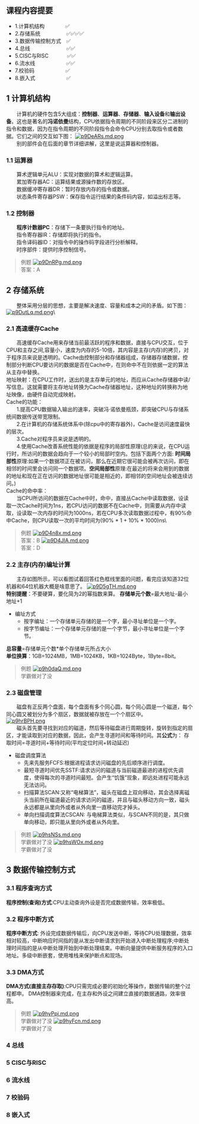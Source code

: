## 课程内容提要

- 1.计算机结构&emsp;&emsp;&emsp;&emsp;✅
- 2.存储系统&emsp;&emsp;&emsp;&emsp;&emsp;✅✅✅✅
- 3.数据传输控制方式&emsp;✅
- 4.总线&emsp;&emsp;&emsp;&emsp;&emsp;&emsp;&emsp;✅✅
- 5.CISC与RISC  &emsp;  &emsp;&emsp;✅✅
- 6.流水线&emsp;&emsp;&emsp;&emsp;&emsp;&emsp;✅✅
- 7.校验码&emsp;&emsp;&emsp;&emsp;&emsp;&emsp;✅
- 8.嵌入式&emsp;&emsp;&emsp;&emsp;&emsp;&emsp;✅

## 1 计算机结构
&emsp;&emsp;计算机的硬件包含5大组成：**控制器**、**运算器**、**存储器**、**输入设备**和**输出设备**。这也是著名的**冯诺依曼**结构，CPU依据指令周期的不同阶段来区分二进制的指令和数据，因为在指令周期的不同阶段指令会命令CPU分别去取指令或者数据。它们之间的交互如下图：
[![p9DeARs.md.png](https://s1.ax1x.com/2023/05/10/p9DeARs.md.png)](https://imgse.com/i/p9DeARs)\
&emsp;&emsp;别的部件会在后面的章节详细讲解，这里是说运算器和控制器。
### 1.1 运算器

&emsp;&emsp;算术逻辑单元ALU：实现对数据的算术和逻辑运算。\
&emsp;&emsp;累加寄存器AC：运算结果或源操作数的存放区。\
&emsp;&emsp;数据缓冲寄存器DR：暂时存放内存的指令或数据。\
&emsp;&emsp;状态条件寄存器PSW：保存指令运行结果的条件码内容，如溢出标志等。
### 1.2 控制器

&emsp;&emsp;**程序计数器PC**：存储下一条要执行指令的地址。\
&emsp;&emsp;指令寄存器IR：存储即将执行的指令。\
&emsp;&emsp;指令译码器ID：对指令中的操作码字段进行分析解释。\
&emsp;&emsp;时序部件：提供时序控制信号。
>例题
[![p9DnRPg.md.png](https://s1.ax1x.com/2023/05/10/p9DnRPg.md.png)](https://imgse.com/i/p9DnRPg)\
答案：A
## 2 存储系统
&emsp;&emsp;整体采用分层的思想，主要是解决速度、容量和成本之间的矛盾。如下图：\
[![p9DutLq.md.png](https://s1.ax1x.com/2023/05/10/p9DutLq.md.png)](https://imgse.com/i/p9DutLq)\
### 2.1 高速缓存Cache
&emsp;&emsp;高速缓存Cache用来存储当前最活跃的程序和数据，直接与CPU交互，位于CPU和主存之间,容量小，速度为内存的5-10倍，其内容是主存(内存)的拷贝，对于程序员来说是透明的。Cache由控制部分和存储器组成，存储器存储数据，控制部分判断CPU要访问的数据是否在Cache中，在则命中不在则依据一定的算法从主存中替换。\
地址映射：在CPU工作时，送出的是主存单元的地址，而应从Cache存储器中读/写信息。这就需要将主存地址转换为Cache存储器地址，这种地址的转换称为地址映像，由硬件自动完成映射。\
Cache的功能：\
&emsp;&emsp;1.提高CPU数据输入输出的速率，突破冯·诺依曼瓶颈，即突破CPU与存储系统间数据传送带宽限制。\
&emsp;&emsp;2.在计算机的存储系统体系中(除cpu中的寄存器外)，Cache是访问速度最快的层次。\
&emsp;&emsp;3.Cache对程序员来说是透明的。\
&emsp;&emsp;4.使用Cache改善系统性能的依据是程序的局部性原理(总的来说，在CPU运行时，所访问的数据会趋向于一个较小的局部时空内。包括下面两个方面:
**时间局部性**原理:如果一个数据项正在被访问，那么在近期它很可能会被再次访问，即在相邻的时间里会访问同一个数据项。**空间局部性**原理:在最近的将来会用到的数据的地址和现在正在访问的数据地址很可能是相近的，即相邻的空间地址会被连续访问。)\
Cache的命中率：\
&emsp;&emsp;当CPU所访问的数据在Cache中时，命中，直接丛Cache中读取数据，设读取一次Cache时间为1ns，若CPU访问的数据不在Cache中，则需要从内存中读取，设读取一次内存的时间为1000ns，若在CPU多次读取数据过程中，有90%命中Cache，则CPU读取一次的平均时间为(90% * 1 + 10% * 1000)ns\
>例题
[![p9D4n8x.md.png](https://s1.ax1x.com/2023/05/10/p9D4n8x.md.png)](https://imgse.com/i/p9D4n8x)\
答案：B
[![p9D4JIA.md.png](https://s1.ax1x.com/2023/05/10/p9D4JIA.md.png)](https://imgse.com/i/p9D4JIA)\
答案：D
### 2.2 主存(内存)编址计算
&emsp;&emsp;主存如图所示，可以看图试着回答红色框线里面的问题，看完应该知道32位机器和64位机器大概是啥意思了。
[![p9D5gTH.md.png](https://s1.ax1x.com/2023/05/10/p9D5gTH.md.png)](https://imgse.com/i/p9D5gTH)\
**特别提醒**：不要硬算，要化简为2的幂指数来算。
**存储单元个数**=最大地址-最小地址+1
- 编址方式
  - 按字编址：一个存储单元存储的是一个字，最小寻址单位是一个字。
  - 按字节编址：一个存储单元存储的是一个字节，最小寻址单位是一个字节。

**总容量**=存储单元个数*单个存储单元所占大小\
**单位换算**：1GB=1024MB，1MB=1024KB，1KB=1024Byte，1Byte=8bit。
>例题
[![p9h0daQ.md.png](https://s1.ax1x.com/2023/05/19/p9h0daQ.md.png)](https://imgse.com/i/p9h0daQ)\
学霸做对了没
### 2.3 磁盘管理
&emsp;&emsp;磁盘有正反两个盘面，每个盘面有多个同心圆，每个同心圆是一个磁道，每个同心圆又被划分为多个扇区，数据就被存放在一个个扇区中。\
[![p9hrBPH.png](https://s1.ax1x.com/2023/05/19/p9hrBPH.png)](https://imgse.com/i/p9hrBPH)\
&emsp;&emsp;磁头首先要寻找到对应的磁道，然后等待磁盘进行周期旋转，旋转到指定的扇区，才能读取到对应的数据，因此，会产生寻道时间和等待时间。其**公式**为：
存取时间=寻道时间+等待时间(平均定位时间+转动延迟)
- 磁盘调度算法
  - 先来先服务FCFS:根据进程请求访问磁盘的先后顺序进行调度。
  - 最短寻道时间优先SSTF:请求访问的磁道与当前磁道最进的进程优先调度，使得每次的寻道时间最短。会产生“饥饿”现象，即远处进程可能永远无法访问。
  - 扫描算法SCAN:又称“电梯算法”，磁头在磁盘上双向移动，其会选择离磁头当前所在磁道最近的请求访问的磁道，并且与磁头移动方向一致，磁头永远都是从里向外或者从外向里一直移动完才掉头。
  - 单向扫描调度算法CSCAN: 与电梯算法类似，与SCAN不同的是，其只做单向移动，即只能从里向外或者从外向里。
>例题
[![p9hsNSs.md.png](https://s1.ax1x.com/2023/05/19/p9hsNSs.md.png)](https://imgse.com/i/p9hsNSs)\
学霸做对了没
[![p9hsWOx.md.png](https://s1.ax1x.com/2023/05/19/p9hsWOx.md.png)](https://imgse.com/i/p9hsWOx)\
学霸做对了没
## 3 数据传输控制方式
### 3.1 程序查询方式
**程序控制(查询)方式**:CPU主动查询外设是否完成数据传输，效率极低。
### 3.2 程序中断方式
**程序中断方式**: 外设完成数据传输后，向CPU发送中断，等待CPU处理数据，效率相对较高，中断响应时间指的是从发出中断请求到开始进入中断处理程序;中断处理时间指的是从中断处理开始到中断处理结束。中断向量提供中断服务程序的入口地址。多级中断嵌套，使用堆栈来保护断点和现场。
### 3.3 DMA方式
**DMA方式(直接主存存取)**:CPU只需完成必要的初始化等操作，数据传输的整个过程都申。
DMA控制器来完成，在主存和外设之间建立直接的数据通路，效率很高。
>例题
[![p9hyPpj.md.png](https://s1.ax1x.com/2023/05/19/p9hyPpj.md.png)](https://imgse.com/i/p9hyPpj)\
学霸做对了没
[![p9hyFcn.md.png](https://s1.ax1x.com/2023/05/19/p9hyFcn.md.png)](https://imgse.com/i/p9hyFcn)\
学霸做对了没
### 4 总线

### 5 CISC与RISC

### 6 流水线

### 7 校验码

### 8 嵌入式